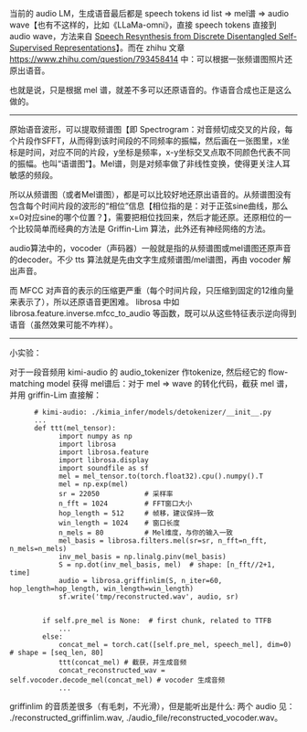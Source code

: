 当前的 audio LM，生成语音最后都是 speech tokens id list => mel谱 => audio wave【也有不这样的，比如《LLaMa-omni》，直接 speech tokens 直接到 audio wave，方法来自  [Speech Resynthesis from Discrete Disentangled Self-Supervised Representations](https://arxiv.org/pdf/2104.00355)】。而在 zhihu 文章 https://www.zhihu.com/question/793458414 中：可以根据一张频谱图照片还原出语音。

也就是说，只是根据 mel 谱，就差不多可以还原语音的。作语音合成也正是这么做的。

----

原始语音波形，可以提取频谱图【即 Spectrogram：对音频切成交叉的片段，每个片段作SFFT，从而得到该时间段的不同频率的振幅，然后画在一张图里，x坐标是时间，对应不同的片段，y坐标是频率，x-y坐标交叉点取不同颜色代表不同的振幅。也叫“语谱图”】。Mel谱，则是对频率做了非线性变换，使得更关注人耳敏感的频段。

所以从频谱图（或者Mel谱图），都是可以比较好地还原出语音的。从频谱图没有包含每个时间片段的波形的“相位”信息【相位指的是：对于正弦sine曲线，那么x=0对应sine的哪个位置？】，需要把相位找回来，然后才能还原。还原相位的一个比较简单而经典的方法是 Griffin-Lim 算法，此外还有神经网络的方法。

audio算法中的，vocoder（声码器）一般就是指的从频谱图或mel谱图还原声音的decoder。不少 tts 算法就是先由文字生成频谱图/mel谱图，再由 vocoder 解出声音。


而 MFCC 对声音的表示的压缩更严重（每个时间片段，只压缩到固定的12维向量来表示了），所以还原语音更困难。
librosa 中如 librosa.feature.inverse.mfcc_to_audio 等函数，既可以从这些特征表示逆向得到语音（虽然效果可能不咋样）。

----

小实验：

对于一段音频用 kimi-audio 的 audio_tokenizer 作tokenize, 然后经它的 flow-matching model 获得 mel谱后：对于 mel => wave 的转化代码，截获 mel 谱，并用 griffin-Lim 直接解：
```
      # kimi-audio: ./kimia_infer/models/detokenizer/__init__.py
      ...
      def ttt(mel_tensor):
            import numpy as np
            import librosa
            import librosa.feature
            import librosa.display
            import soundfile as sf
            mel = mel_tensor.to(torch.float32).cpu().numpy().T
            mel = np.exp(mel)
            sr = 22050           # 采样率
            n_fft = 1024         # FFT窗口大小
            hop_length = 512     # 帧移，建议保持一致
            win_length = 1024    # 窗口长度
            n_mels = 80          # Mel维度，与你的输入一致
            mel_basis = librosa.filters.mel(sr=sr, n_fft=n_fft, n_mels=n_mels)
            inv_mel_basis = np.linalg.pinv(mel_basis)
            S = np.dot(inv_mel_basis, mel)  # shape: [n_fft//2+1, time]
            audio = librosa.griffinlim(S, n_iter=60, hop_length=hop_length, win_length=win_length)
            sf.write('tmp/reconstructed.wav', audio, sr)


        if self.pre_mel is None:  # first chunk, related to TTFB
            ...
        else:
            concat_mel = torch.cat([self.pre_mel, speech_mel], dim=0) # shape = [seq_len, 80]
            ttt(concat_mel) # 截获，并生成音频 
            concat_reconstructed_wav = self.vocoder.decode_mel(concat_mel) # vocoder 生成音频
            ...
```
griffinlim 的音质差很多（有毛刺，不光滑），但是能听出是什么: 两个 audio 见： ./reconstructed_griffinlim.wav,  ./audio_file/reconstructed_vocoder.wav。


